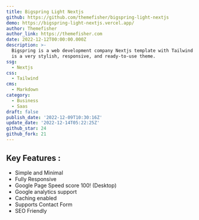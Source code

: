 ```yaml
---
title: Bigspring Light Nextjs
github: https://github.com/themefisher/bigspring-light-nextjs
demo: https://bigspring-light-nextjs.vercel.app/
author: Themefisher
author_link: https://themefisher.com
date: 2022-12-12T00:00:00.000Z
description: >-
  Bigspring is a web development company Nextjs template with Tailwind CSS. It
  is a very stylish, responsive, and ready-to-use theme.
ssg:
  - Nextjs
css:
  - Tailwind
cms:
  - Markdown
category:
  - Business
  - Saas
draft: false
publish_date: '2022-12-09T10:30:16Z'
update_date: '2022-12-14T05:22:25Z'
github_star: 24
github_fork: 21
---
```


## Key Features :

- Simple and Minimal
- Fully Responsive
- Google Page Speed score 100! (Desktop)
- Google analytics support
- Caching enabled
- Supports Contact Form
- SEO Friendly
